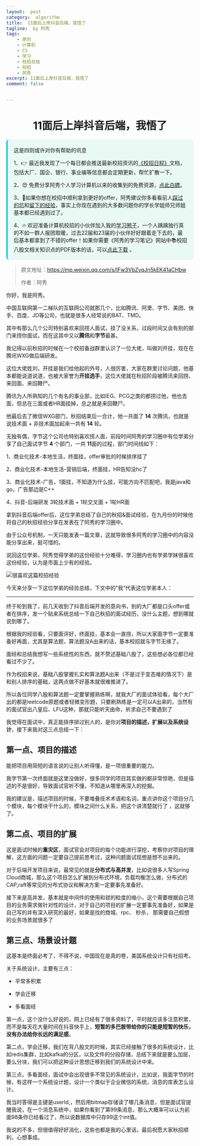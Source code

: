 ```yaml
---
layout:  post
category:  algorithm
title:  11面后上岸抖音后端，我悟了
tagline:  by 阿秀
tags:
    - 原创
    - 计算机
    - CS
    - 学习
    - 校招总结
    - 校招
    - 阿秀
excerpt: 11面后上岸抖音后端，我悟了
comment: false


---
```




<h1 align="center">11面后上岸抖音后端，我悟了</h1>

<div style="border-color: #24C6DC;
            background-color: #e9f9f3;         
            margin: 1rem 0;
        padding: .25rem 1rem;
        border-left-width: .3rem;
        border-left-style: solid;
        border-radius: .5rem;
        color: inherit;">
  <p>这是四则或许对你有帮助的讯息</p>
  <p>1、👉 最近我发现了一个每日都会推送最新校招资讯的<a style="text-decoration: underline" href="https://flowus.cn/ee50d5eb-3cd5-4f74-880e-95b215dd4ff2" target="_blank">《校招日程》</a>文档，包括大厂、国企、银行、事业编等信息都会定期更新，帮忙扩散一下。</p>  
  <p>2、😍
    免费分享阿秀个人学习计算机以来的收集到的免费资源，<a style="text-decoration: underline" href="/notes/07-resources/01-free/01-introduce.html" target="_blank">点此白嫖</a>。
  </p>
  <p>3、🚀如果你想在校招中顺利拿到更好的offer，阿秀建议你多看看前人<a style="text-decoration: underline" href="https://www.yuque.com/tuobaaxiu/httmmc/npg1k81zeq4wfpyz" target="_blank">踩过的坑</a>和<a style="text-decoration: underline"  target="_blank" href="https://www.yuque.com/tuobaaxiu/httmmc/gge9ppd0mbu2d3dp">留下的经验</a>，事实上你现在遇到的大多数问题你的学长学姐师兄师姐基本都已经遇到过了。
  </p>
  <p>4、🔥 欢迎准备计算机校招的小伙伴加入我的<a  style="text-decoration: underline" href="https://www.yuque.com/tuobaaxiu/httmmc/xg0otqvc17wfx4u9" target="_blank">学习圈子</a>，一个人踽踽独行真的不如一群人报团取暖，过去22届和23届的小伙伴好好跟着走下去的，最后基本都拿到了不错的offer！如果你需要《阿秀的学习笔记》网站中📚︎校招八股文相关知识点的PDF版本的话，可以<a style="text-decoration: underline" href="/notes/08-other/02-question.html#_5、如何下载阿秀的学习笔记内容pdf版本" target="_blank">点此下载</a> 。</p>   </div>



> 原文地址：https://mp.weixin.qq.com/s/IFw3VbZyqJn5kEK41aCHbw
>
> 作者：阿秀



你好，我是阿秀。

中国互联网第一二梯队的互联网公司就那几个，比如腾讯、阿里、字节、美团、快手、百度、JD等公司，也就是很多人经常说的BAT、TMD。

其中有那么几个公司特别喜欢来回捞人面试，挂了没关系，过段时间又会有别的部门来捞你面试，而在这其中又以**腾讯**和**字节**最甚。

我记得以前秋招的时候在一个校招备战群里认识了一位大佬，叫做刘开挂，现在在腾讯WXG做后端研发。

这位大佬姓刘，开挂是我们给他起的外号，人很厉害，大家在群里讨论问题，他基本都能说道说道，也被大家誉为**开挂选手**，这位大佬就在秋招阶段被腾讯来回捞、来回面、来回鞭尸。

腾讯为人所熟知的几个有名的事业部，比如IEG、PCG之类的都捞过他，他也去面，但总在三面或者HR面挂掉，总之就是来回鞭尸。

他最后去了微信WXG部门，秋招结束后一合计，他一共面了 **14** 次腾讯，也就是说技术面 + 非技术面加起来一共有 **14** 轮。

无独有偶，字节这个公司也特别喜欢捞人面，前段时间阿秀的学习圈中有位学弟分享了自己面试字节 **4** 个部门，一共 **11**面的过程，部门时间线如下：

1、商业化技术-本地生活，终面挂，offer审批的时候排序挂了

2、商业化技术-本地生活-营销后端，终面挂，HR告知没hc了

3、商业化技术-广告，1面挂，不知道为什么挂，可能方向不匹配吧，我是java和go，广告那边是C++

4、抖音-后端研发 3轮技术面 + 1轮交叉面 + 1轮HR面

拿到抖音后端offer后，这位学弟总结了自己的秋招&面试经验，在九月份的时候他将自己的秋招经验分享在发表在了阿秀的学习圈中。

由于公众号机制，一天只能发表一篇文章，这就导致很多阿秀的学习圈中的内容没能分享出来，挺可惜的。

说回这位学弟，阿秀觉得学弟的这份经验十分难得，学习圈内也有学弟学妹很喜欢这份经验，认为是市面上少有的经验。

![很喜欢这篇校招经验](https://axiu-image-bed.oss-cn-shanghai.aliyuncs.com/img/202210180105376.png)

今天来分享一下这位学弟的经验总结，下文中的”我“代表这位学弟本人：

----



终于轮到我了，前几天收到了抖音后端开发的意向书，别的大厂都是口头offer或者在排序，发一个贴来系统总结一下自己秋招的面试经历，没什么主题，想到哪就说到哪了。 

根据我的经验看，只要面评好，终面挂，基本会一直捞，所以大家面字节一定要准备好再面，尤其是算法题，算法题没A出来的话，基本校招就与字节无缘了。

面经和总结我想写一些系统性的东西，就不赘述基础八股了，这些想必各位都已经看过不少了。

作为校招来说，基础八股掌握扎实和算法题A出来（不是过于变态难的情况下）是和别人排序的基础，这两点做不好基本就很难推进了。

所以各位同学八股和算法题一定要掌握熟练啊，就我大厂的面试体验看，每个大厂出的都是leetcode原题或者轻微变形题，只要刷熟练是一定可以A出来的，当然有的面试官出八皇后、LFU这种，那就只能听天由命，祈求自己不要遇到了 

我觉得在面试中，真正能排序排过别人的，是你对**项目的描述，扩展以及系统设计**，接下来我对这三点总结一下： 

## 第一点、项目的描述

能把项目用简短的语言说的让别人听得懂，是一项很重要的能力。

我字节第一次终面就是这里没做好，很多同学的项目其实做的都非常惊艳，但是描述的不是很好，导致面试官听不懂，不知道从哪里再深入的挖掘。

我的建议是，描述项目的时候，不要堆叠技术术语和名词，重点讲你这个项目分几个模块，每个模块干什么的，模块之间什么关系，把这个讲清楚就行了 ，这就够了。

## 第二点、项目的扩展

这是面试时候的**重灾区**，面试官会对项目的每个功能进行深挖，考察你对项目的理解，这方面的问题一定要自己提前思考过，这种问题面试现想是想不出来的。

对于后端开发项目来说，最常见的就是**分布式与高并发**，比如说很多人写Spring Cloud商城，那么这个项目怎么扩展到分布式环境，负载均衡怎么做，分布式的CAP,raft等常见的分布式协议和解决方案一定要事先准备好。 

接下来是高并发，基本就是中间件的使用和锁的粒度的缩小，这个需要根据自己项目的业务需求做针对性的设计，对于自己的项目的扩展一定要事先准备好，如果是自己写的并有深入研究的最好，如果是找的商城、rpc、 秒杀， 那需要自己假想的业务场景就很多了 

## 第三点、场景设计题

这基本是终面必考了，不得不说，中国现在是真的卷，美国系统设计只有社招考。

关于系统设计，主要有三点：

- 平常多积累

- 学会迁移

- 多看面经

第一点，这个没什么好说的，网上已经有了很多资料了，平时就应该多注意积累，而不是每天花大量时间在抖音快手上，**短暂的多巴胺带给你的只能是短暂的快乐，没有办法给你长远的满足感**。

第二点，学会迁移，我们在背八股文的时候，其实已经接触了很多的系统设计，比如redis集群，比如kafka的分区，以及文件的分段存储，总结下来就是要么加层，要么分块，我们可以把这种设计思想迁移到我们的系统设计中来。 

第三点，多看面经，面试中会出现很多不常见的系统设计，比如说，我面字节的时候，有这样一个系统设计题，设计一个类似于企业微信的系统，消息的库表怎么设计。

我当时答得是主键是userId,，然后用bitmap存储读了哪几条消息，但是面试官提醒我说，在一个消息系统中，如果你看到了第99条消息，那么大概率可以认为前面98条你已经看过了，所以说数据库中只存99这个int值。 

我说的不多，但很值得好好消化，这些也都是我的心里话，最后祝愿大家秋招顺利，心想事成。



